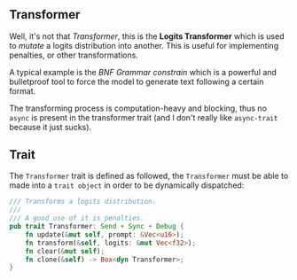 #

## Transformer

Well, it's not that *Transformer*, this is the **Logits Transformer** which is used to
*mutate* a logits distribution into another. This is useful for implementing penalties,
or other transformations.

A typical example is the *BNF Grammar constrain* which is a powerful and bulletproof
tool to force the model to generate text following a certain format.

The transforming process is computation-heavy and blocking, thus no `async` is present
in the transformer trait (and I don't really like `async-trait` because it just sucks).

## Trait

The `Transformer` trait is defined as followed, the `Transformer` must be able to made
into a `trait object` in order to be dynamically dispatched:

```rust
/// Transforms a logits distribution.
///
/// A good use of it is penalties.
pub trait Transformer: Send + Sync + Debug {
    fn update(&mut self, prompt: &Vec<u16>);
    fn transform(&self, logits: &mut Vec<f32>);
    fn clear(&mut self);
    fn clone(&self) -> Box<dyn Transformer>;
}
```
